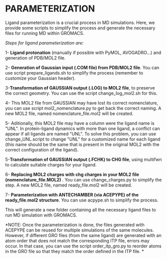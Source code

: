 # PARAMETERIZATION

Ligand parameterization is a crucial process in MD simulations. Here, we provide some scripts to simplify the process and generate the necessary files for running MD within GROMACS. 

*Steps for ligand parameterization are:*

1- **Ligand protonation** (manually if possible with PyMOL, AVOGADRO...) and generation of PDB/MOL2 file. 

2- **Generation of Gaussian input (.COM file) from PDB/MOL2 file**. You can use script prepare_ligands.sh to simplify the process (remember to customize your Gaussian header). 

3-**Transformation of GAUSSIAN output (.LOG) to MOL2 file**, to preserve the correct geometry. You can use the script change_log_mol2.sh for this. 

4- This MOL2 file from GAUSSIAN may have lost its correct nomenclature, you can use script mol2_nomenclature.py to get back the correct naming. A new MOL2 file, named nomenclature_file.mol2 will be created. 

5- Aditionally, this MOL2 file may have a column were the ligand name is "UNL". In protein-ligand dynamics with more than one ligand, a conflict can appear if all ligands are named "UNL". To solve this problem, you can use change_UNL.script to change "UNL" for a customized name for each ligand (this name should be the same that is present in the original MOL2 with the correct configuration of the ligand).

5-**Transformation of GAUSSIAN output (.FCHK) to CHG file**, using multifwn to calculate suitable charges for your ligand.

6- **Replacing MOL2 charges  with chg charges in your MOL2 file (nomenclature_file.MOL2)** . You can use change_charges.py to simplify the step. A new MOL2 file, named ready_file.mol2 will be created. 

7- **Parameterization with ANTECHAMBER (via ACEPYPE) of the ready_file.mol2 structure**. You can use acpype.sh to simplify the process. 

This will generate a new folder containing all the necessary ligand files to run MD simulation with GROMACS. 

*NOTE: Once the parameterization is done, the files generated with ACEPYPE can be reused for multiple simulations of the same molecules. However, if different GRO files (from the same ligand) are generated with an atom order that does not match the corresponding ITP file, errors may occur. In that case, you can use the script order_itp_gro.py to reorder atoms in the GRO file so that they match the order defined in the ITP file. *





